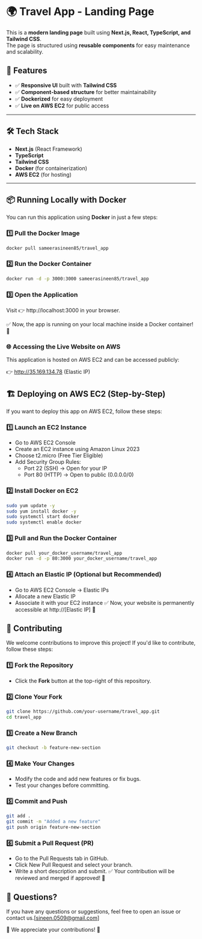 # 🌍 Travel App - Landing Page

This is a **modern landing page** built using **Next.js, React, TypeScript, and Tailwind CSS**.  
The page is structured using **reusable components** for easy maintenance and scalability.  

## 🚀 Features
- ✅ **Responsive UI** built with **Tailwind CSS**  
- ✅ **Component-based structure** for better maintainability  
- ✅ **Dockerized** for easy deployment  
- ✅ **Live on AWS EC2** for public access  

---

## 🛠 Tech Stack
- **Next.js** (React Framework)  
- **TypeScript**  
- **Tailwind CSS**  
- **Docker** (for containerization)  
- **AWS EC2** (for hosting)  

---

## 📦 Running Locally with Docker
You can run this application using **Docker** in just a few steps:

### **1️⃣ Pull the Docker Image**
```bash
docker pull sameerasineen85/travel_app
```
### **2️⃣ Run the Docker Container**
```bash
docker run -d -p 3000:3000 sameerasineen85/travel_app
```
### 3️⃣ Open the Application
Visit 👉 http://localhost:3000 in your browser.

✅ Now, the app is running on your local machine inside a Docker container! 🎉

### 🌐 Accessing the Live Website on AWS
This application is hosted on AWS EC2 and can be accessed publicly:

👉 http://35.169.134.78 (Elastic IP)

## 🏗️ Deploying on AWS EC2 (Step-by-Step)
If you want to deploy this app on AWS EC2, follow these steps:

### 1️⃣ Launch an EC2 Instance
- Go to AWS EC2 Console
- Create an EC2 instance using Amazon Linux 2023
- Choose t2.micro (Free Tier Eligible)
- Add Security Group Rules:
    - Port 22 (SSH) → Open for your IP
    - Port 80 (HTTP) → Open to public (0.0.0.0/0)
### 2️⃣ Install Docker on EC2
```bash
sudo yum update -y
sudo yum install docker -y
sudo systemctl start docker
sudo systemctl enable docker
```
### 3️⃣ Pull and Run the Docker Container
```bash
docker pull your_docker_username/travel_app
docker run -d -p 80:3000 your_docker_username/travel_app
```
### 4️⃣ Attach an Elastic IP (Optional but Recommended)
- Go to AWS EC2 Console → Elastic IPs
- Allocate a new Elastic IP
- Associate it with your EC2 instance
✅ Now, your website is permanently accessible at http://[Elastic IP] 🎉

## 🤝 Contributing

We welcome contributions to improve this project! If you'd like to contribute, follow these steps:

### **1️⃣ Fork the Repository**
- Click the **Fork** button at the top-right of this repository.

### **2️⃣ Clone Your Fork**
```bash
git clone https://github.com/your-username/travel_app.git
cd travel_app
```
### 3️⃣ Create a New Branch
```bash
git checkout -b feature-new-section
```
### 4️⃣ Make Your Changes
- Modify the code and add new features or fix bugs.
- Test your changes before committing.

### 5️⃣ Commit and Push
```bash
git add .
git commit -m "Added a new feature"
git push origin feature-new-section
```
### 6️⃣ Submit a Pull Request (PR)
- Go to the Pull Requests tab in GitHub.
- Click New Pull Request and select your branch.
- Write a short description and submit.
✅ Your contribution will be reviewed and merged if approved! 🚀

## 📩 Questions?
If you have any questions or suggestions, feel free to open an issue or contact us.[sineen.0509@gmail.com]

🎯 We appreciate your contributions! 🙌
